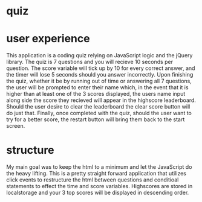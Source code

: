 # quiz

# user experience
This application is a coding quiz relying on JavaScript logic and the jQuery library. The quiz is 7 
questions and you will recieve 10 seconds per question. The score variable will tick up by 10 for every 
correct answer, and the timer will lose 5 seconds should you answer incorrectly. Upon finishing the quiz,
whether it be by running out of time or answering all 7 questions, the user will be prompted to enter 
their name which, in the event that it is higher than at least one of the 3 scores displayed, the users 
name input along side the score they recieved will appear in the highscore leaderboard. Should the user desire to clear the leaderboard the clear score button will do just that. Finally, once completed with the quiz, should the user want to try for a better score, the restart button will bring them back to the start screen.

# structure
My main goal was to keep the html to a minimum and let the JavaScript do the heavy lifting. This is a 
pretty straight forward application that utilizes click events to restructure the html between questions 
and conditioal statements to effect the time and score variables. Highscores are stored in localstorage and your 3 top scores will be displayed in descending order. 